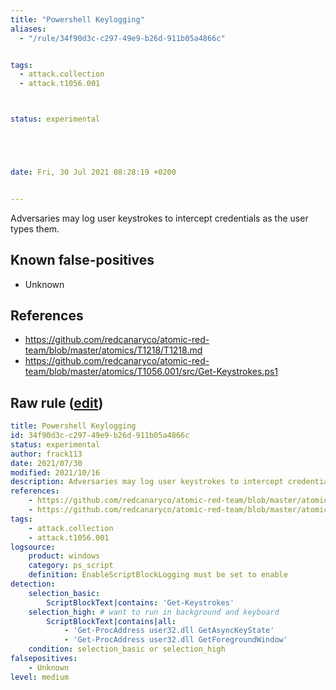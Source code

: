 ```yaml
---
title: "Powershell Keylogging"
aliases:
  - "/rule/34f90d3c-c297-49e9-b26d-911b05a4866c"


tags:
  - attack.collection
  - attack.t1056.001



status: experimental





date: Fri, 30 Jul 2021 08:28:19 +0200


---
```


Adversaries may log user keystrokes to intercept credentials as the user types them.

<!--more-->


## Known false-positives

* Unknown



## References

* https://github.com/redcanaryco/atomic-red-team/blob/master/atomics/T1218/T1218.md
* https://github.com/redcanaryco/atomic-red-team/blob/master/atomics/T1056.001/src/Get-Keystrokes.ps1


## Raw rule ([edit](https://github.com/SigmaHQ/sigma/edit/master/rules/windows/powershell/powershell_script/posh_ps_keylogging.yml))
```yaml
title: Powershell Keylogging
id: 34f90d3c-c297-49e9-b26d-911b05a4866c
status: experimental
author: frack113
date: 2021/07/30
modified: 2021/10/16
description: Adversaries may log user keystrokes to intercept credentials as the user types them.
references:
    - https://github.com/redcanaryco/atomic-red-team/blob/master/atomics/T1218/T1218.md
    - https://github.com/redcanaryco/atomic-red-team/blob/master/atomics/T1056.001/src/Get-Keystrokes.ps1
tags:
    - attack.collection
    - attack.t1056.001
logsource:
    product: windows
    category: ps_script
    definition: EnableScriptBlockLogging must be set to enable
detection:
    selection_basic:
        ScriptBlockText|contains: 'Get-Keystrokes'    
    selection_high: # want to run in background and keyboard
        ScriptBlockText|contains|all:
            - 'Get-ProcAddress user32.dll GetAsyncKeyState'
            - 'Get-ProcAddress user32.dll GetForegroundWindow'
    condition: selection_basic or selection_high
falsepositives:
    - Unknown
level: medium

```

